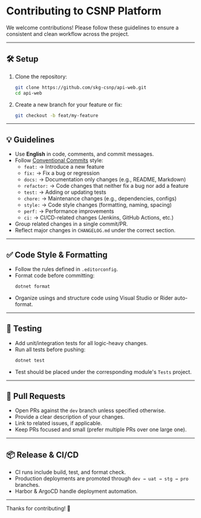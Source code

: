 # Contributing to CSNP Platform

We welcome contributions! Please follow these guidelines to ensure a consistent and clean workflow across the project.

---

## 🛠️ Setup

1. Clone the repository:
   ```bash
   git clone https://github.com/skg-csnp/api-web.git
   cd api-web
   ```

2. Create a new branch for your feature or fix:
   ```bash
   git checkout -b feat/my-feature
   ```

---

## 💡 Guidelines

- Use **English** in code, comments, and commit messages.
- Follow [Conventional Commits](https://www.conventionalcommits.org/) style:
  - `feat:`     → Introduce a new feature
  - `fix:`      → Fix a bug or regression
  - `docs:`     → Documentation only changes (e.g., README, Markdown)
  - `refactor:` → Code changes that neither fix a bug nor add a feature
  - `test:`     → Adding or updating tests
  - `chore:`    → Maintenance changes (e.g., dependencies, configs)
  - `style:`    → Code style changes (formatting, naming, spacing)
  - `perf:`     → Performance improvements
  - `ci:`       → CI/CD-related changes (Jenkins, GitHub Actions, etc.)
- Group related changes in a single commit/PR.
- Reflect major changes in `CHANGELOG.md` under the correct section.

---

## ✅ Code Style & Formatting

- Follow the rules defined in `.editorconfig`.
- Format code before committing:
  ```bash
  dotnet format
  ```
- Organize usings and structure code using Visual Studio or Rider auto-format.

---

## 🧪 Testing

- Add unit/integration tests for all logic-heavy changes.
- Run all tests before pushing:
  ```bash
  dotnet test
  ```
- Test should be placed under the corresponding module's `Tests` project.

---

## 🔁 Pull Requests

- Open PRs against the `dev` branch unless specified otherwise.
- Provide a clear description of your changes.
- Link to related issues, if applicable.
- Keep PRs focused and small (prefer multiple PRs over one large one).

---

## 📦 Release & CI/CD

- CI runs include build, test, and format check.
- Production deployments are promoted through `dev → uat → stg → pro` branches.
- Harbor & ArgoCD handle deployment automation.

---

Thanks for contributing! 💙
